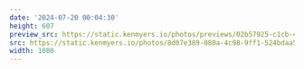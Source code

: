 ```yaml
---
date: '2024-07-20 00:04:30'
height: 607
preview_src: https://static.kenmyers.io/photos/previews/02b57925-c1cb-4232-bb7f-ddfcf75890f2.webp
src: https://static.kenmyers.io/photos/8d07e389-080a-4c98-9ff1-524bdaa550dd.jpg
width: 1080
---
```

